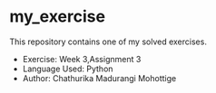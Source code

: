 # my_exercise
This repository contains one of my solved exercises.
- Exercise: Week 3,Assignment 3
- Language Used: Python
- Author: Chathurika Madurangi Mohottige
